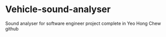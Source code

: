 # Vehicle-sound-analyser
Sound analyser for software engineer project
complete in Yeo Hong Chew github
